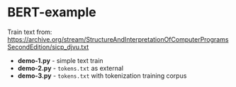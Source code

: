 # BERT-example

Train text from: https://archive.org/stream/StructureAndInterpretationOfComputerProgramsSecondEdition/sicp_djvu.txt

* **demo-1.py** - simple text train
* **demo-2.py** - `tokens.txt` as external
* **demo-3.py** - `tokens.txt` with tokenization training corpus
